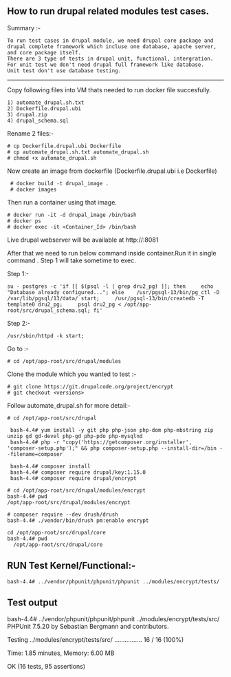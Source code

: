 
How to run drupal related modules test cases.
-------------

Summary :-
    
    To run test cases in drupal module, we need drupal core package and drupal complete framework which incluse one database, apache server, and core package itself.
    There are 3 type of tests in drupal unit, functional, intergration. For unit test we don't need drupal full framework like database.
    Unit test don't use database testing.
 
*************************

Copy following files into VM thats needed to run docker file succesfully.

    1) automate_drupal.sh.txt
    2) Dockerfile.drupal.ubi
    3) drupal.zip
    4) drupal_schema.sql

Rename 2 files:-

    # cp Dockerfile.drupal.ubi Dockerfile
    # cp automate_drupal.sh.txt automate_drupal.sh
    # chmod +x automate_drupal.sh
     

Now create an image from dockerfile (Dockerfile.drupal.ubi i.e Dockerfile)
  
     # docker build -t drupal_image .
     # docker images
 
 
Then run a container using that image.

    # docker run -it -d drupal_image /bin/bash
    # docker ps
    # docker exec -it <Container_Id> /bin/bash

Live drupal webserver will be available at http://<ip>:8081

After that we need to run below command inside container.Run it in single command . Step 1 will take sometime to exec. 

Step 1:- 

    su - postgres -c 'if [[ $(psql -l | grep dru2_pg) ]]; then     echo "Database already configured..."; else    /usr/pgsql-13/bin/pg_ctl -D /var/lib/pgsql/13/data/ start;     /usr/pgsql-13/bin/createdb -T template0 dru2_pg;     psql dru2_pg < /opt/app-root/src/drupal_schema.sql; fi'

Step 2:-

    /usr/sbin/httpd -k start;


Go to :-

    # cd /opt/app-root/src/drupal/modules

Clone the module which you wanted to test :-

    # git clone https://git.drupalcode.org/project/encrypt
    # git checkout <versions>   
    
Follow automate_drupal.sh for more detail:-
  
    # cd /opt/app-root/src/drupal
    
     bash-4.4# yum install -y git php php-json php-dom php-mbstring zip unzip gd gd-devel php-gd php-pdo php-mysqlnd
     bash-4.4# php -r "copy('https://getcomposer.org/installer', 'composer-setup.php');" && php composer-setup.php --install-dir=/bin --filename=composer
 
     bash-4.4# composer install
     bash-4.4# composer require drupal/key:1.15.0
     bash-4.4# composer require drupal/encrypt
	 
    # cd /opt/app-root/src/drupal/modules/encrypt
    bash-4.4# pwd
    /opt/app-root/src/drupal/modules/encrypt

    # composer require --dev drush/drush
    bash-4.4# ./vendor/bin/drush pm:enable encrypt   

    cd /opt/app-root/src/drupal/core
    bash-4.4# pwd
      /opt/app-root/src/drupal/core
      
 
RUN Test Kernel/Functional:- 
-----------------------    

    bash-4.4# ../vendor/phpunit/phpunit/phpunit ../modules/encrypt/tests/
     
Test output
----------------

bash-4.4# ../vendor/phpunit/phpunit/phpunit ../modules/encrypt/tests/src/
PHPUnit 7.5.20 by Sebastian Bergmann and contributors.

Testing ../modules/encrypt/tests/src/
................                                                  16 / 16 (100%)

Time: 1.85 minutes, Memory: 6.00 MB

OK (16 tests, 95 assertions)
